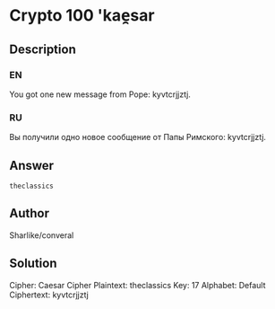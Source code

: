 ﻿# Crypto 100 'kae̯sar

## Description

### EN

You got one new message from Pope: kyvtcrjjztj.

### RU

Вы получили одно новое сообщение от Папы Римского: kyvtcrjjztj.

## Answer

`theclassics`

## Author

Sharlike/converal

## Solution

Cipher: Caesar Cipher
Plaintext: theclassics
Key: 17
Alphabet: Default
Ciphertext: kyvtcrjjztj
